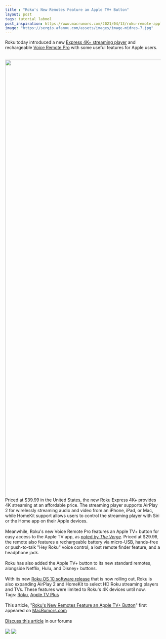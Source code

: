 ```yaml
---
title : "Roku's New Remotes Feature an Apple TV+ Button"
layout: post
tags: tutorial labnol
post_inspiration: https://www.macrumors.com/2021/04/13/roku-remote-apple-tv-plus-button/
image: "https://sergio.afanou.com/assets/images/image-midres-7.jpg"
---
```


Roku today introduced a new <a href="https://www.roku.com/products/roku-express-4k-plus">Express 4K+ streaming player</a> and rechargeable <a href="https://www.roku.com/products/accessories/roku-voice-remote-pro">Voice Remote Pro</a> with some useful features for Apple users. 
<br/>

<br/>
<img src="https://images.macrumors.com/article-new/2021/04/roku-remote-apple-tv-button.jpg" alt="" width="2586" height="1412" class="aligncenter size-full wp-image-793733" />
<br/>
Priced at &#36;39.99 in the United States, the new Roku Express 4K+ provides 4K streaming at an affordable price. The streaming player supports AirPlay 2 for wirelessly streaming audio and video from an iPhone, iPad, or Mac, while HomeKit support allows users to control the streaming player with Siri or the Home app on their Apple devices.
<br/>

<br/>
Meanwhile, Roku's new Voice Remote Pro features an Apple TV+ button for easy access to the Apple TV app, as <a href="https://www.theverge.com/2021/4/13/22381067/apple-tv-plus-roku-remote-button-announced">noted by <em>The Verge</em></a>. Priced at &#36;29.99, the remote also features a rechargeable battery via micro-USB, hands-free or push-to-talk "Hey Roku" voice control, a lost remote finder feature, and a headphone jack.
<br/>

<br/>
Roku has also added the Apple TV+ button to its new standard remotes, alongside Netflix, Hulu, and Disney+ buttons.
<br/>

<br/>
With its new <a href="https://www.businesswire.com/news/home/20210413005326/en/Roku-OS-10-Makes-Streaming-Easier-with-Quicker-Access-to-Content-Automatic-Settings-Customizations">Roku OS 10 software release</a> that is now rolling out, Roku is also expanding AirPlay 2 and HomeKit to select HD Roku streaming players and TVs. These features were limited to Roku's 4K devices until now.<div class="linkback">Tags: <a href="https://www.macrumors.com/guide/roku/">Roku</a>, <a href="https://www.macrumors.com/guide/apple-tv-plus/">Apple TV Plus</a></div><br/>This article, &quot;<a href="https://www.macrumors.com/2021/04/13/roku-remote-apple-tv-plus-button/">Roku&#039;s New Remotes Feature an Apple TV+ Button</a>&quot; first appeared on <a href="https://www.macrumors.com">MacRumors.com</a><br/><br/><a href="https://forums.macrumors.com/threads/rokus-new-remotes-feature-an-apple-tv-button.2291543/">Discuss this article</a> in our forums<br/><br/><div class="feedflare">
<a href="http://feeds.macrumors.com/~ff/MacRumors-All?a=XMiT_xjz13s:WGzjlAMM9q8:6W8y8wAjSf4"><img src="http://feeds.feedburner.com/~ff/MacRumors-All?d=6W8y8wAjSf4" border="0"></img></a> <a href="http://feeds.macrumors.com/~ff/MacRumors-All?a=XMiT_xjz13s:WGzjlAMM9q8:qj6IDK7rITs"><img src="http://feeds.feedburner.com/~ff/MacRumors-All?d=qj6IDK7rITs" border="0"></img></a>
</div><img src="http://feeds.feedburner.com/~r/MacRumors-All/~4/XMiT_xjz13s" height="1" width="1" alt=""/>